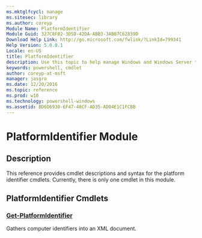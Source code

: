 ```yaml
---
ms.mktglfcycl: manage
ms.sitesec: library
ms.author: coreyp
Module Name: PlatformIdentifier
Module Guid: 327C8F02-3D5D-42DA-ABB3-3AB07C62839D
Download Help Link: http://go.microsoft.com/fwlink/?LinkId=799341
Help Version: 5.0.0.1
Locale: en-US
title: PlatformIdentifier
description: Use this topic to help manage Windows and Windows Server technologies with Windows PowerShell.
keywords: powershell, cmdlet
author: coreyp-at-msft
manager: jasgro
ms.date: 12/20/2016
ms.topic: reference
ms.prod: w10
ms.technology: powershell-windows
ms.assetid: BD6D6930-6F47-48CF-AD35-AD04E1C1FCBB
---
```


# PlatformIdentifier Module
## Description
This reference provides cmdlet descriptions and syntax for the platform identifier cmdlets. Currently, there is only one cmdlet in this module.

## PlatformIdentifier Cmdlets
### [Get-PlatformIdentifier](./Get-PlatformIdentifier.md)
Gathers computer identifiers into an XML document.


